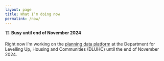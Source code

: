 ```yaml
---
layout: page
title: What I’m doing now
permalink: /now/
---
```


🏗️ **Busy until end of November 2024**

Right now I’m working on the [planning data platform](https://planning.data.gov.uk/) at the Department for Levelling Up, Housing and Communities (DLUHC) until the end of November 2024. 